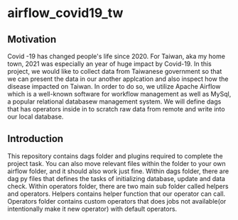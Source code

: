 # airflow_covid19_tw

## Motivation
Covid -19 has changed people's life since 2020. For Taiwan, aka my home town, 2021 was especially an year of huge impact by Covid-19. In this project, we would like to collect data from Taiwanese government so that we can present the data in our another applcation and also inspect how the disease impacted on Taiwan. In order to do so, we utilize Apache Airflow which is a well-known software for workflow management as well as MySql, a popular relational databasew management system. We will define dags that has operators inside in to scratch raw data from remote and write into our local database.

## Introduction
This repository contains dags folder and plugins required to complete the project task. You can also move relevant files within the folder to your own airflow folder, and it should also work just fine. Within dags folder, there are dag py files that defines the tasks of initializing database, update and data check. Within operators folder, there are two main sub folder called helpers and operators. Helpers contains helper function that our operator can call. Operators folder contains custom operators that does jobs not available(or intentionally make it new operator) with default operators.
